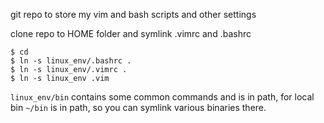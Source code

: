 git repo to store my vim and bash scripts and other settings

clone repo to HOME folder and symlink .vimrc and .bashrc
```
$ cd
$ ln -s linux_env/.bashrc .
$ ln -s linux_env/.vimrc .
$ ln -s linux_env .vim
```

`linux_env/bin` contains some common commands and is in path, for local bin `~/bin` is in path, so you can symlink various binaries there.
